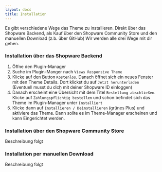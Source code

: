 ```yaml
---
layout: docs
title: Installation
---
```


Es gibt verschiedene Wege das Theme zu installieren.
Direkt über das Shopware Backend, als Kauf über den Shopware Community Store und den manuellen Download (z.b. über GitHub)
Wir werden alle drei Wege mit dir gehen.

### Installation über das Shopware Backend

1. Öffne den Plugin-Manager
2. Suche im Plugin-Manger nach `Views Responsive Theme`
3. Klicke auf den Button `Kostenlos`. Danach öffnet sich ein neues Fenster mit den Theme Details. Dort klickst du auf `Jetzt herunterladen` (Eventuell musst du dich mit deiner Shopware ID einloggen)
4. Danach erscheint eine Übersicht mit dem Titel `Bestellung abschließen`. Klicke auf `Zahlungspflichtig bestellen` und schon befindet sich das Theme im Plugin-Manager unter `Installiert`
5. Klicke dann auf `Installieren / Deinstallieren` (grünes Plus) und aktiviere das Theme. Dann sollte es im Theme-Manager erscheinen und kann Eingerichtet werden.

### Installation über den Shopware Community Store

Beschreibung folgt

### Installation per manuellen Download

Beschreibung folgt